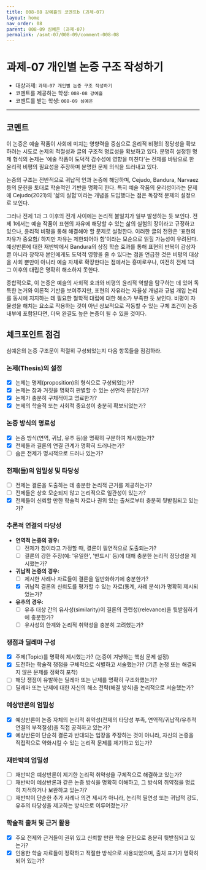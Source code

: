 ```yaml
---
title: 008-08 강예흘의 코멘트b (과제-07) 
layout: home
nav_order: 08
parent: 008-09 심예은 (과제-07)
permalink: /asmt-07/008-09/comment-008-08
---
```


# 과제-07 개인별 논증 구조 작성하기

- 대상과제: `과제-07 개인별 논증 구조 작성하기`
- 코멘트를 제공하는 학생: `008-08 강예흘` 
- 코멘트를 받는 학생: `008-09 심예은` 

---

## 코멘트

이 논증은 예술 작품이 사회에 미치는 영향력을 중심으로 윤리적 비평의 정당성을 확보하려는 시도로 논제의 적절성과 글의 구조적 명료성을 확보하고 있다. 분명히 설정된 명제 형식의 논제는 '예술 작품이 도덕적 감수성에 영향을 미친다'는 전제를 바탕으로 한 윤리적 비평의 필요성을 주장하며 분명한 문제 의식을 드러내고 있다. 

논증의 구조는 전반적으로 귀납적 인과 논증에 해당하며, Cejudo, Bandura, Narvaez 등의 문헌을 토대로 학술적인 기반을 명확히 한다.  특히 예술 작품의 윤리성이라는 문제에 Cejudo(2021)의 '삶의 실험'이라는 개념을 도입했다는 점은 독창적 문제의 설정으로 보인다.

그러나 전제 1과 그 이후의 전개 사이에는 논리적 불일치가 일부 발생하는 듯 보인다. 전제 1에서는 예술 작품이 표현의 자유에 해당할 수 있는 삶의 실험의 장이라고 규정하고 있으나, 윤리적 비평을 통해 해결해야 할 문제로 설정한다. 이러한 글의 전환은 '표현의 자유가 중요함/ 하지만 자유는 제한되어야 함'이라는 모순으로 읽힐 가능성이 우려된다.
예상반론에 대한 재반박에서 Bandura의 상징 학습 효과를 통해 표현의 반복이 감상자뿐 아니라 창작자 본인에게도 도덕적 영향을 줄 수 있다는 점을 언급한 것은 비평의 대상을 사회 뿐만이 아니라 예술 자체로 확장한다는 점에서는 흥미로우나, 여전히 전제 1과 그 이후의 대립은 명확히 해소하지 못한다.

종합적으로, 이 논증은 예술의 사회적 효과와 비평의 윤리적 역할을 탐구하는 데 있어 독특한 논거와 이론적 기반을 보여주지만, 표현의 자유라는 자율성 개념과 규범 개입 논리를 동시에 지지하는 데 필요한 철학적 대립에 대한 해소가 부족한 듯 보인다. 비평이 자율성을 해치는 요소로 작용하는 것이 아닌 상보적으로 작동할 수 있는 구체 조건이 논증 내부에 포함된다면, 더욱 완결도 높은 논증이 될 수 있을 것이다.

## 체크포인트 점검

심예은의 논증 구조문이 적절히 구성되었는지 다음 항목들을 점검하라.

### **논제(Thesis)의 설정**
- [x] 논제는 명제(proposition)의 형식으로 구성되었는가?
- [x] 논제는 참과 거짓을 명확히 판별할 수 있는 선언적 문장인가?
- [x] 논제가 충분히 구체적이고 명료한가?
- [x] 논제의 학술적 또는 사회적 중요성이 충분히 확보되었는가?

### **논증 방식의 명료성**
- [x] 논증 방식(연역, 귀납, 유추 등)을 명확히 구분하여 제시했는가?
- [x] 전제들과 결론의 연결 관계가 명확히 드러나는가?
- [ ] 숨은 전제가 명시적으로 드러나 있는가?

### **전제(들)의 엄밀성 및 타당성**
- [ ] 전제는 결론을 도출하는 데 충분한 논리적 근거를 제공하는가?
- [ ] 전제들은 상호 모순되지 않고 논리적으로 일관성이 있는가?
- [x] 전제들이 신뢰할 만한 학술적 자료나 권위 있는 출처로부터 충분히 뒷받침되고 있는가?

### **추론적 연결의 타당성**
- **연역적 논증의 경우:**
  - [ ] 전제가 참이라고 가정할 때, 결론이 필연적으로 도출되는가?
  - [ ] 결론의 강한 주장(예: '유일한', '반드시' 등)에 대해 충분한 논리적 정당성을 제시했는가?

- **귀납적 논증의 경우:**
  - [ ] 제시한 사례나 자료들이 결론을 일반화하기에 충분한가?
  - [x] 귀납적 결론의 신뢰도를 평가할 수 있는 자료(통계, 사례 분석)가 명확히 제시되었는가?

- **유추의 경우:**
  - [ ] 유추 대상 간의 유사성(similarity)이 결론의 관련성(relevance)을 뒷받침하기에 충분한가?
  - [ ] 유사성의 한계와 논리적 취약성을 충분히 고려했는가?

### **쟁점과 딜레마 구성**
- [x] 주제(Topic)를 명확히 제시했는가? (논증이 겨냥하는 핵심 문제 설정)
- [x] 도전하는 학술적 쟁점을 구체적으로 식별하고 서술했는가? (기존 논쟁 또는 해결되지 않은 문제를 정확히 포착)
- [ ] 해당 쟁점이 유발하는 딜레마 또는 난제를 명확히 구조화했는가?
- [ ] 딜레마 또는 난제에 대한 자신의 해소 전략(해결 방식)을 논리적으로 서술했는가?

### **예상반론의 엄밀성**
- [x] 예상반론이 논증 자체의 논리적 취약성(전제의 타당성 부족, 연역적/귀납적/유추적 연결의 부적절성)을 직접 공격하고 있는가?
- [x] 예상반론이 단순히 결론과 반대되는 입장을 주장하는 것이 아니라, 자신의 논증을 직접적으로 약화시킬 수 있는 논리적 문제를 제기하고 있는가?

### **재반박의 엄밀성**
- [ ] 재반박은 예상반론이 제기한 논리적 취약성을 구체적으로 해결하고 있는가?
- [ ] 재반박이 예상반론과 같은 논증 방식을 명확히 이해하고, 그 방식의 취약점을 명료히 지적하거나 보완하고 있는가?
- [ ] 재반박이 단순한 추가 사례나 의견 제시가 아니라, 논리적 필연성 또는 귀납적 강도, 유추의 타당성을 제고하는 방식으로 이루어졌는가?

### **학술적 출처 및 근거 활용**
- [x] 주요 전제와 근거들이 권위 있고 신뢰할 만한 학술 문헌으로 충분히 뒷받침되고 있는가?
- [x] 인용한 학술 자료들이 정확하고 적절한 방식으로 사용되었으며, 출처 표기가 명확히 되어 있는가?
